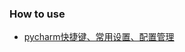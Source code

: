 

### How to use

- [pycharm快捷键、常用设置、配置管理](https://blog.csdn.net/pipisorry/article/details/39909057)